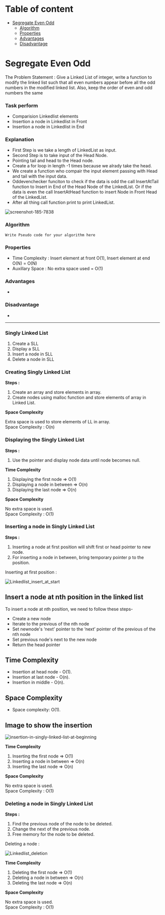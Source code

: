 
<!-- Table of content -->
# Table of content
  - [Segregate Even Odd](#segregate-even-odd)
    - [Algorithm](#algorithm)
    - [Properties](#properties)
    - [Advantages](#advantages)
    - [Disadvantage](#disadvantage)


# Segregate Even Odd

The Problem Statement : Give a Linked List of integer, write a function to modify the linked list such that all even numbers appear before all the odd numbers in the modified linked list. Also, keep the order of even and odd numbers the same

### Task perform 
- Comparision Linkedlist elements
- Insertion a node in Linkedlist in Front
- Insertion a node in Linkedlist in End


### Explanation 
 - First Step is we take a length of LinkedList as input.
 - Second Step is to take input of the Head Node.
 - Pointing tail and head to the Head node.
 - Create a for loop in length -1 times because we alrady take the head.
 - We create a function who compair the input element passing with Head and tail  with the input data.
 -  Oddevenchecker funciton to check if the data is odd the call InsertAtTail function to Insert in End of the Head Node of the LinkedList. Or if the data is even the call InsertAtHead function to insert Node in Front Head of the LinkedList.
 - After all thing call function print to print LinkedList.

![screenshot-185-7838](https://user-images.githubusercontent.com/55774240/158155742-e661bcba-296a-47f8-b43f-bd65c603d053.png)
### Algorithm

```
Write Pseudo code for your algorithm here
```

### Properties

- Time Complexity : Insert element at front O(1), Insert element at end O(N) = O(N)
- Auxillary Space : No extra space used = O(1)

### Advantages

- 

### Disadvantage

- 

---

### Singly Linked List 

1. Create a SLL 
2. Display a SLL 
3. Insert a node in SLL 
4. Delete a node in SLL 

### Creating Singly Linked List 

**Steps :**  

1. Create an array and store elements in array.
2. Create nodes using malloc function and store elements of array in Linked List. 

**Space Complexity** 

Extra space is used to store elements of LL in array.  
Space Complexity : O(n) 

### Displaying the Singly Linked List 

**Steps :**

1. Use the pointer and display node data until node becomes null.

**Time Complexity** 

1. Displaying the first node => O(1) 
2. Displaying a node in between => O(n) 
3. Displaying the last node => O(n) 

**Space Complexity** 

No extra space is used.   
Space Complexity : O(1)  

### Inserting a node in Singly Linked List 

**Steps :** 

1. Inserting a node at first position will shift first or head pointer to new node.
2. For inserting a node in between, bring temporary pointer p to the position. 

Inserting at first position : 

![Linkedlist_insert_at_start](https://user-images.githubusercontent.com/81226536/157304956-2cee37f1-5cda-455a-ad4a-477b74cdad01.png) 


Insert a node at nth position in the linked list
---
To insert a node at nth position, we need to follow these steps-
* Create a new node
* Iterate to the previous of the nth node
* Set newnode's ‘next’ pointer to the ‘next’ pointer of the previous of the nth node
* Set previous node's next to the new node
* Return the head pointer

Time Complexity
------------------------
* Insertion at head node - O(1).
* Insertion at last node - O(n).
* Insertion in middle - O(n). 

Space Complexity
-----------
* Space complexity: O(1).


Image to show the insertion
---

![insertion-in-singly-linked-list-at-beginning](https://user-images.githubusercontent.com/86103131/157711281-4a6a00be-1a58-4fca-af71-e5b5a1a31e89.png)

 
**Time Complexity** 

1. Inserting the first node => O(1) 
2. Inserting a node in between => O(n) 
3. Inserting the last node => O(n) 

**Space Complexity** 

No extra space is used.  
Space Complexity : O(1) 

### Deleting a node in Singly Linked List 

**Steps :**

1. Find the previous node of the node to be deleted. 
2. Change the next of the previous node. 
3. Free memory for the node to be deleted.


Deleting a node  : 

![Linkedlist_deletion](https://user-images.githubusercontent.com/81226536/157306410-645f3871-7d8d-4f01-8492-66862d6da268.png) 

**Time Complexity** 

1. Deleting the first node => O(1) 
2. Deleting a node in between => O(n) 
3. Deleting the last node => O(n) 

**Space Complexity** 

No extra space is used.   
Space Complexity : O(1) 


